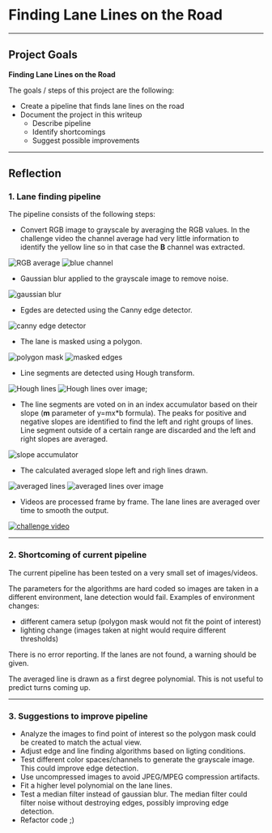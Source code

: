 # **Finding Lane Lines on the Road** 

---

## Project Goals

**Finding Lane Lines on the Road**

The goals / steps of this project are the following:

* Create a pipeline that finds lane lines on the road
* Document the project in this writeup
	* Describe pipeline
	* Identify shortcomings
	* Suggest possible improvements


[//]: # (Image References)

[gray_avg]: ./writeup_images/gray_rgb_avg.png "RGB average"

---

## Reflection

### 1. Lane finding pipeline

The pipeline consists of the following steps:

* Convert RGB image to grayscale by averaging the RGB values. In the challenge video the channel average had very little information to identify the yellow line so in that case the **B** channel was extracted.

![RGB average](./writeup_images/gray_rgb_avg.png "RGB average")
![blue channel](./writeup_images/gray_b_channel.png "blue channel")

* Gaussian blur applied to the grayscale image to remove noise.

![gaussian blur](./writeup_images/gaussian_blur.png "gaussian blur")

* Egdes are detected using the Canny edge detector.

![canny edge detector](./writeup_images/canny.png "canny edge detector")

* The lane is masked using a polygon.

![polygon mask](./writeup_images/mask_poly.png "polygon mask")
![masked edges](./writeup_images/masked_edges.png "masked edges")

* Line segments are detected using Hough transform.

![Hough lines](./writeup_images/houghLines.png "Hough lines")
![Hough lines over image](./writeup_images/houghLinesComp.png "Hough lines over image");

* The line segments are voted on in an index accumulator based on their slope (**m** parameter of y=mx*b formula). The peaks for positive and negative slopes are identified to find the left and right groups of lines. Line segment outside of a certain range are discarded and the left and right slopes are averaged.

![slope accumulator](./writeup_images/slopeAccumulator.png "slope accumulator")

* The calculated averaged slope left and righ lines drawn.

![averaged lines](./writeup_images/smoothLines.png "averaged lines")
![averaged lines over image](./writeup_images/smoothLinesComp.png "averaged lines over image")

* Videos are processed frame by frame. The lane lines are averaged over time to smooth the output.

[![challenge video](./writeup_images/challengeVideo.png)](https://youtu.be/-k0B-H9hXd4?t=0s "challenge video")

---

### 2. Shortcoming of current pipeline

The current pipeline has been tested on a very small set of images/videos. 

The parameters for the algorithms are hard coded so images are taken in a different environment, lane detection would fail. Examples of environment changes:

* different camera setup (polygon mask would not fit the point of interest)
* lighting change (images taken at night would require different thresholds)

There is no error reporting. If the lanes are not found, a warning should be given.

The averaged line is drawn as a first degree polynomial. This is not useful to predict turns coming up.


---

### 3. Suggestions to improve pipeline

* Analyze the images to find point of interest so the polygon mask could be created to match the actual view.
* Adjust edge and line finding algorithms based on ligting conditions.
* Test different color spaces/channels to generate the grayscale image. This could improve edge detection.
* Use uncompressed images to avoid JPEG/MPEG compression artifacts.
* Fit a higher level polynomial on the lane lines.
* Test a median filter instead of gaussian blur. The median filter could filter noise without destroying edges, possibly improving edge detection.
* Refactor code ;)

